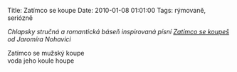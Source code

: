Title: Zatímco se koupe
Date: 2010-01-08 01:01:00
Tags: rýmovaně, seriózně

*Chlapsky stručná a romantická báseň inspirovaná písní [Zatímco se koupeš](http://www.nohavica.cz/cz/tvorba/texty/zatimco_se_koupes.htm) od Jaromíra Nohavici*

Zatímco se mužský koupe  
voda jeho koule houpe